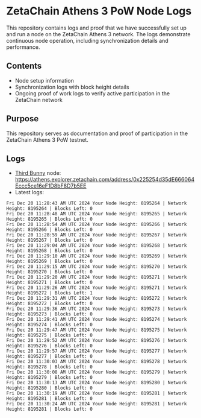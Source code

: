 # ZetaChain Athens 3 PoW Node Logs
This repository contains logs and proof that we have successfully set up and run a node on the ZetaChain Athens 3 network. The logs demonstrate continuous node operation, including synchronization details and performance.

## Contents
- Node setup information
- Synchronization logs with block height details
- Ongoing proof of work logs to verify active participation in the ZetaChain network

## Purpose
This repository serves as documentation and proof of participation in the ZetaChain Athens 3 PoW testnet.

## Logs

- [Third Bunny](https://thirdbunny.xyz/) node: https://athens.explorer.zetachain.com/address/0x225254d35dE666064Eccc5ce16eF1D8bF8D7b5EE
- Latest logs:
```
Fri Dec 20 11:28:43 AM UTC 2024 Your Node Height: 8195264 | Network Height: 8195264 | Blocks Left: 0
Fri Dec 20 11:28:48 AM UTC 2024 Your Node Height: 8195265 | Network Height: 8195265 | Blocks Left: 0
Fri Dec 20 11:28:54 AM UTC 2024 Your Node Height: 8195266 | Network Height: 8195266 | Blocks Left: 0
Fri Dec 20 11:28:59 AM UTC 2024 Your Node Height: 8195267 | Network Height: 8195267 | Blocks Left: 0
Fri Dec 20 11:29:04 AM UTC 2024 Your Node Height: 8195268 | Network Height: 8195268 | Blocks Left: 0
Fri Dec 20 11:29:10 AM UTC 2024 Your Node Height: 8195269 | Network Height: 8195269 | Blocks Left: 0
Fri Dec 20 11:29:15 AM UTC 2024 Your Node Height: 8195270 | Network Height: 8195270 | Blocks Left: 0
Fri Dec 20 11:29:20 AM UTC 2024 Your Node Height: 8195271 | Network Height: 8195271 | Blocks Left: 0
Fri Dec 20 11:29:26 AM UTC 2024 Your Node Height: 8195271 | Network Height: 8195272 | Blocks Left: 1
Fri Dec 20 11:29:31 AM UTC 2024 Your Node Height: 8195272 | Network Height: 8195272 | Blocks Left: 0
Fri Dec 20 11:29:36 AM UTC 2024 Your Node Height: 8195273 | Network Height: 8195273 | Blocks Left: 0
Fri Dec 20 11:29:41 AM UTC 2024 Your Node Height: 8195274 | Network Height: 8195274 | Blocks Left: 0
Fri Dec 20 11:29:47 AM UTC 2024 Your Node Height: 8195275 | Network Height: 8195275 | Blocks Left: 0
Fri Dec 20 11:29:52 AM UTC 2024 Your Node Height: 8195276 | Network Height: 8195276 | Blocks Left: 0
Fri Dec 20 11:29:57 AM UTC 2024 Your Node Height: 8195277 | Network Height: 8195277 | Blocks Left: 0
Fri Dec 20 11:30:03 AM UTC 2024 Your Node Height: 8195278 | Network Height: 8195278 | Blocks Left: 0
Fri Dec 20 11:30:08 AM UTC 2024 Your Node Height: 8195279 | Network Height: 8195279 | Blocks Left: 0
Fri Dec 20 11:30:13 AM UTC 2024 Your Node Height: 8195280 | Network Height: 8195280 | Blocks Left: 0
Fri Dec 20 11:30:19 AM UTC 2024 Your Node Height: 8195281 | Network Height: 8195281 | Blocks Left: 0
Fri Dec 20 11:30:24 AM UTC 2024 Your Node Height: 8195281 | Network Height: 8195281 | Blocks Left: 0
```
